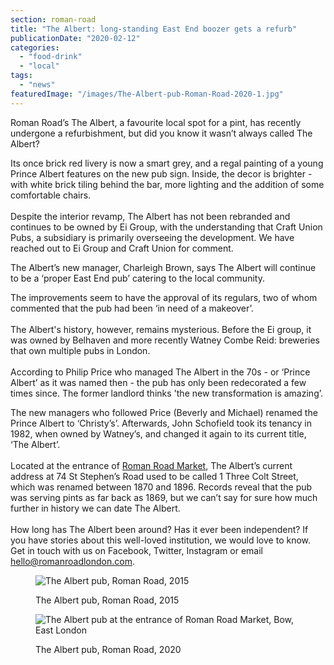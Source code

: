 ```yaml
---
section: roman-road
title: "The Albert: long-standing East End boozer gets a refurb"
publicationDate: "2020-02-12"
categories: 
  - "food-drink"
  - "local"
tags: 
  - "news"
featuredImage: "/images/The-Albert-pub-Roman-Road-2020-1.jpg"
---
```


Roman Road’s The Albert, a favourite local spot for a pint, has recently undergone a refurbishment, but did you know it wasn’t always called The Albert? 

Its once brick red livery is now a smart grey, and a regal painting of a young Prince Albert features on the new pub sign. Inside, the decor is brighter - with white brick tiling behind the bar, more lighting and the addition of some comfortable chairs.  
   
Despite the interior revamp, The Albert has not been rebranded and continues to be owned by Ei Group, with the understanding that Craft Union Pubs, a subsidiary is primarily overseeing the development. We have reached out to Ei Group and Craft Union for comment.

The Albert’s new manager, Charleigh Brown, says The Albert will continue to be a ‘proper East End pub’ catering to the local community. 

The improvements seem to have the approval of its regulars, two of whom commented that the pub had been ‘in need of a makeover’.   
   
The Albert's history, however, remains mysterious. Before the Ei group, it was owned by Belhaven and more recently Watney Combe Reid: breweries that own multiple pubs in London.    
   
According to Philip Price who managed The Albert in the 70s - or ‘Prince Albert’ as it was named then - the pub has only been redecorated a few times since. The former landlord thinks 'the new transformation is amazing’. 

The new managers who followed Price (Beverly and Michael) renamed the Prince Albert to ‘Christy’s’. Afterwards, John Schofield took its tenancy in 1982, when owned by Watney’s, and changed it again to its current title, ‘The Albert’.   
   
Located at the entrance of [Roman Road Market](https://romanroadlondon.com/roman-road-market-history/), The Albert’s current address at 74 St Stephen’s Road used to be called 1 Three Colt Street, which was renamed between 1870 and 1896. Records reveal that the pub was serving pints as far back as 1869, but we can’t say for sure how much further in history we can date The Albert.   
   
How long has The Albert been around? Has it ever been independent? If you have stories about this well-loved institution, we would love to know. Get in touch with us on Facebook, Twitter, Instagram or email hello@romanroadlondon.com.

<figure>

![The Albert pub, Roman Road, 2015](/images/The-Albert-pub-Roman-Road-2015-1024x683.jpg)

<figcaption>

The Albert pub, Roman Road, 2015

</figcaption>

</figure>

<figure>

![The Albert pub at the entrance of Roman Road Market, Bow, East London](/images/The-Albert-pub-Roman-Road-2020-3-1024x683.jpg)

<figcaption>

The Albert pub, Roman Road, 2020

</figcaption>

</figure>
